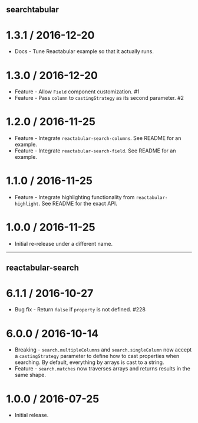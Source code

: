 ## searchtabular

1.3.1 / 2016-12-20
==================

  * Docs - Tune Reactabular example so that it actually runs.

1.3.0 / 2016-12-20
==================

  * Feature - Allow `Field` component customization. #1
  * Feature - Pass `column` to `castingStrategy` as its second parameter. #2

1.2.0 / 2016-11-25
==================

  * Feature - Integrate `reactabular-search-columns`. See README for an example.
  * Feature - Integrate `reactabular-search-field`. See README for an example.

1.1.0 / 2016-11-25
==================

  * Feature - Integrate highlighting functionality from `reactabular-highlight`. See README for the exact API.

1.0.0 / 2016-11-25
==================

  * Initial re-release under a different name.

---

## reactabular-search

6.1.1 / 2016-10-27
==================

  * Bug fix - Return `false` if `property` is not defined. #228

6.0.0 / 2016-10-14
==================

  * Breaking - `search.multipleColumns` and `search.singleColumn` now accept a `castingStrategy` parameter to define how to cast properties when searching. By default, everything by arrays is cast to a string.
  * Feature - `search.matches` now traverses arrays and returns results in the same shape.

1.0.0 / 2016-07-25
==================

  * Initial release.
